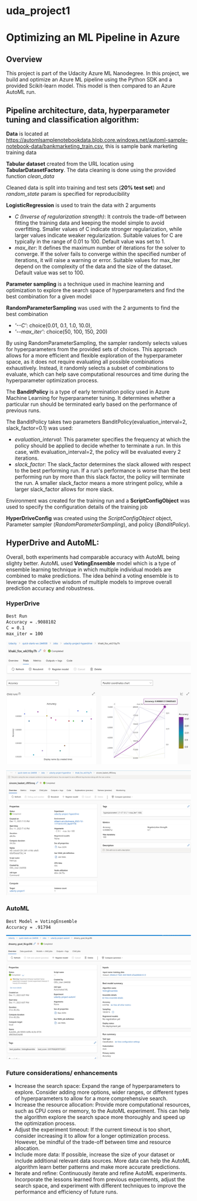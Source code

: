# uda_project1

# Optimizing an ML Pipeline in Azure

## Overview
This project is part of the Udacity Azure ML Nanodegree.
In this project, we build and optimize an Azure ML pipeline using the Python SDK and a provided Scikit-learn model.
This model is then compared to an Azure AutoML run.

## Pipeline architecture, data, hyperparameter tuning and classification algorithm:

 **Data** is located at https://automlsamplenotebookdata.blob.core.windows.net/automl-sample-notebook-data/bankmarketing_train.csv, this is sample bank marketing training data
  
 **Tabular dataset** created from the URL location using **TabularDatasetFactory**. The data cleaning is done using the provided function _clean_data_
  
  Cleaned data is split into training and test sets (**20% test set**) and _random_state_ param is specified for reproducibility
  
**LogisticRegression** is used to train the data with 2 arguments
* *C (Inverse of regularization strength)*: It controls the trade-off between fitting the training data and keeping the model simple to avoid overfitting. Smaller values of C indicate stronger regularization, while larger values indicate weaker regularization. Suitable values for C are typically in the range of 0.01 to 100. Default value was set to 1.
* *max_iter*: It defines the maximum number of iterations for the solver to converge. If the solver fails to converge within the specified number of iterations, it will raise a warning or error. Suitable values for max_iter depend on the complexity of the data and the size of the dataset. Default value was set to 100.

**Parameter sampling** is a technique used in machine learning and optimization to explore the search space of hyperparameters and find the best combination for a given model   

**RandomParameterSampling** was used with the 2 arguments to find the best combination
* *'--C'*: choice(0.01, 0.1, 1.0, 10.0),
* *'--max_iter'*: choice(50, 100, 150, 200)    

By using RandomParameterSampling, the sampler randomly selects values for hyperparameters from the provided sets of choices. This approach allows for a more efficient and flexible exploration of the hyperparameter space, as it does not require evaluating all possible combinations exhaustively. Instead, it randomly selects a subset of combinations to evaluate, which can help save computational resources and time during the hyperparameter optimization process.

The **BanditPolicy** is a type of early termination policy used in Azure Machine Learning for hyperparameter tuning. It determines whether a particular run should be terminated early based on the performance of previous runs.

The BanditPolicy takes two parameters BanditPolicy(evaluation_interval=2, slack_factor=0.1) was used:
* *evaluation_interval*: This parameter specifies the frequency at which the policy should be applied to decide whether to terminate a run. In this case, with evaluation_interval=2, the policy will be evaluated every 2 iterations.
* *slack_factor*: The slack_factor determines the slack allowed with respect to the best performing run. If a run's performance is worse than the best performing run by more than this slack factor, the policy will terminate the run. A smaller slack_factor means a more stringent policy, while a larger slack_factor allows for more slack.

Environment was created for the training run and a **ScriptConfigObject** was used to specify the configuration details of the training job

**HyperDriveConfig** was created using the *ScriptConfigObject* object, Parameter sampler (*RandomParameterSampling*), and policy (*BanditPolicy*).

	
## HyperDrive and AutoML:
Overall, both experiments had comparable accuracy with AutoML being slighty better. AutoML used **VotingEnsemble** model which is a type of ensemble learning technique in which multiple individual models are combined to make predictions. The idea behind a voting ensemble is to leverage the collective wisdom of multiple models to improve overall prediction accuracy and robustness.

### HyperDrive
	Best Run
 	Accuracy = .9088102
 	C = 0.1
  	max_iter = 100
![Hyperdrive Best Run](/Hyperdrive%20Results.jpg)

![Hyperdrive Best Params](/Hyperdrive%20Results%20Best%20Model.jpg)

### AutoML
	Best Model = VotingEnsemble
 	Accuracy = .91794
  ![Auto ML Best Model](/AutoML%20Results%202.jpg)

### Future considerations/ enhancements
* Increase the search space: Expand the range of hyperparameters to explore. Consider adding more options, wider ranges, or different types of hyperparameters to allow for a more comprehensive search.
* Increase the resource allocation: Provide more computational resources, such as CPU cores or memory, to the AutoML experiment. This can help the algorithm explore the search space more thoroughly and speed up the optimization process.
* Adjust the experiment timeout: If the current timeout is too short, consider increasing it to allow for a longer optimization process. However, be mindful of the trade-off between time and resource allocation.
* Include more data: If possible, increase the size of your dataset or include additional relevant data sources. More data can help the AutoML algorithm learn better patterns and make more accurate predictions.
* Iterate and refine: Continuously iterate and refine AutoML experiments. Incorporate the lessons learned from previous experiments, adjust the search space, and experiment with different techniques to improve the performance and efficiency of future runs.
